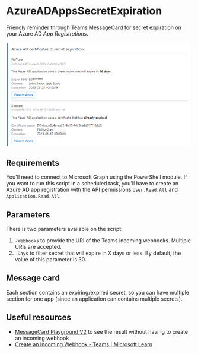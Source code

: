 ﻿# AzureADAppsSecretExpiration

Friendly reminder through Teams MessageCard for secret expiration on your Azure AD *App Registrations*.

![Result of the MessageCard](/capture.png)

## Requirements

You'll need to connect to Microsoft Graph using the PowerShell module. If you want to run this script in a scheduled task, you'll have to create an Azure AD app registration with the API permissions `User.Read.All` and `Application.Read.All`.

## Parameters

There is two parameters available on the script:

1. `-Webhooks` to provide the URI of the Teams incoming webhooks. Multiple URIs are accepted.
2. `-Days` to filter secret that will expire in X days or less. By default, the value of this parameter is 30.

## Message card

Each section contains an expiring/expired secret, so you can have multiple section for one app (since an application can contains multiple secrets).

## Useful resources

- [MessageCard Playground V2](https://messagecardplayground.azurewebsites.net/) to see the result without having to create an incoming webhook
- [Create an Incoming Webhook - Teams \| Microsoft Learn](https://learn.microsoft.com/en-us/microsoftteams/platform/webhooks-and-connectors/how-to/add-incoming-webhook)
